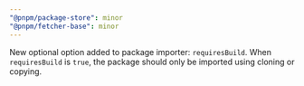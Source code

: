 ```yaml
---
"@pnpm/package-store": minor
"@pnpm/fetcher-base": minor
---
```


New optional option added to package importer: `requiresBuild`. When `requiresBuild` is `true`, the package should only be imported using cloning or copying.
